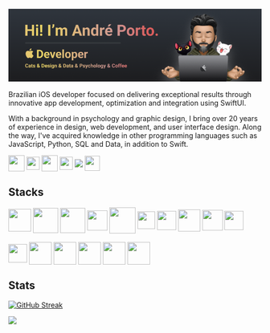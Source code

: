 [![Andre Porto Banner](./README.png)](https://andreporto.vercel.app)

Brazilian iOS developer focused on delivering exceptional results through innovative app development, optimization and integration using SwiftUI.

With a background in psychology and graphic design, I bring over 20 years of experience in design, web development, and user interface design. Along the way, I've acquired knowledge in other programming languages such as JavaScript, Python, SQL and Data, in addition to Swift.

<div>
    <a href="https://www.linkedin.com/in/andremporto/" target="_blank"><img align="center" height="32" width="32" src="https://andreporto.vercel.app/assets/icons/web.svg" target="_blank"></a>
    <a href="https://www.linkedin.com/in/andremporto/" target="_blank"><img align="center" height="26" width="26" src="https://andreporto.vercel.app/assets/icons/linkedin.svg" target="_blank"></a>
    <a href="https://medium.com/@andremporto" target="_blank"><img align="center" height="32" width="32" src="https://andreporto.vercel.app/assets/icons/medium.svg" target="_blank"></a>
    <a href="https://www.instagram.com/andreporto.78" target="_blank"><img align="center" height="26" width="26" src="https://andreporto.vercel.app/assets/icons/instagram.svg" target="_blank"></a>
    <a href="https://twitter.com/andremporto" target="_blank"><img align="center" height="30" width="" src="https://andreporto.vercel.app/assets/icons/twitter.svg" target="_blank"></a>
    <a href="mailto:andreporto@me.com" target="_blank"><img align="center" height="30" width="30" src="https://andreporto.vercel.app/assets/icons/mail.svg" target="_blank"></a>
    <!-- <hr> -->
</div>

## Stacks

<div style="display: inline_block">
  <img align="center" height="45" width="45" pointer-events="none" src="https://andreporto.vercel.app/assets/icons/apple.svg" target="_blank">
  <img align="center" height="50" width="50" src="https://andreporto.vercel.app/assets/icons/ios.svg" target="_blank">
  <img align="center" height="50" width="50" src="https://andreporto.vercel.app/assets/icons/macos.svg" target="_blank">
  <img align="center" height="40" width="40" src="https://cdn.jsdelivr.net/gh/devicons/devicon/icons/swift/swift-original.svg">
  <!-- <img align="center" height=45" width=45" src="https://cdn.jsdelivr.net/gh/devicons/devicon/icons/xcode/xcode-original.svg"> -->
  <img align="center" height="52" width="52" src="https://cdn.jsdelivr.net/gh/devicons/devicon/icons/firebase/firebase-plain.svg">
  <img align="center" height="35" width="35" src="https://andreporto.vercel.app/assets/icons/cocoapods.svg" target="_blank">
  <img align="center" height="38" width="38" src="https://cdn.jsdelivr.net/gh/devicons/devicon/icons/git/git-original.svg">
  <img align="center" height="44" width="44" src="https://andreporto.vercel.app/assets/icons/python.svg" target="_blank">
  <img align="center" height="41" width="41" src="https://andreporto.vercel.app/assets/icons/js.svg" target="_blank">
  <img align="center" height="38" width="38" src="https://andreporto.vercel.app/assets/icons/sql.svg" target="_blank">
</div>
<div style="display: inline_block"><br>
  <img align="center" height="37" width="37" src="https://cdn.jsdelivr.net/gh/devicons/devicon/icons/figma/figma-original.svg">
  <img align="center" height="45" width="45" src="https://andreporto.vercel.app/assets/icons/pixelmator.png">
  <img align="center" height="45" width="45" src="https://andreporto.vercel.app/assets/icons/photoshop.png">
  <img align="center" height="45" width="45" src="https://andreporto.vercel.app/assets/icons/illustrator.png">
  <img align="center" height="45" width="45" src="https://andreporto.vercel.app/assets/icons/lightroom.png">
  <img align="center" height="45" width="45" src="https://andreporto.vercel.app/assets/icons/corel.png">
</div>

## Stats

[![GitHub Streak](https://streak-stats.demolab.com/?user=andremporto&theme=dark)](https://git.io/streak-stats)

<img src="https://github-readme-stats.vercel.app/api/top-langs/?username=andremporto&layout=compact&langs_count=7&theme=dark"/>

<!-- [![Website Badge](https://img.shields.io/badge/-Portfolio-47CCCC?style=flat&logo=Google-Chrome&logoColor=white&link=https://andreporto.vercel.app)](https://andreporto.vercel.app)
[![Linkedin: andremporto](https://img.shields.io/badge/-andremporto-blue?style=flat-square&logo=Linkedin&logoColor=white&link=https://www.linkedin.com/in/andremporto/)](https://www.linkedin.com/in/andremporto/)
[![Medium: @andremporto](https://img.shields.io/badge/-@andremporto-000000?style=flat&labelColor=000000&logo=Medium&link=https://medium.com/@andremporto)](https://medium.com/@andremporto)
[![Instagram Badge](https://img.shields.io/badge/-andreporto.78-red?style=flat&logo=instagram&logoColor=white&link=https://instagram.com/andreporto.78/)](https://instagram.com/andreporto.78)
[![Twitter: andremporto](https://img.shields.io/twitter/follow/andremporto?style=social)](https://twitter.com/andremporto)
[![GitHub andremporto](https://img.shields.io/github/followers/andremporto?label=follow&style=social)](https://github.com/andremporto) -->
